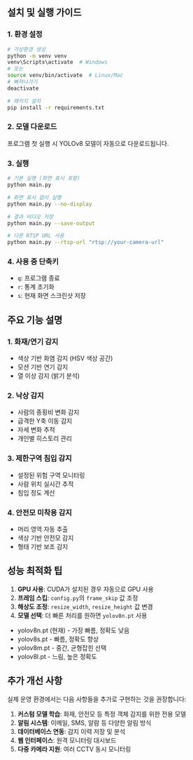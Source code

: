## 설치 및 실행 가이드

### 1. 환경 설정
```bash
# 가상환경 생성
python -m venv venv
venv\Scripts\activate  # Windows
# 또는
source venv/bin/activate  # Linux/Mac
# 빠져나가기
deactivate

# 패키지 설치
pip install -r requirements.txt
```

### 2. 모델 다운로드
프로그램 첫 실행 시 YOLOv8 모델이 자동으로 다운로드됩니다.

### 3. 실행
```bash
# 기본 실행 (화면 표시 포함)
python main.py

# 화면 표시 없이 실행
python main.py --no-display

# 결과 비디오 저장
python main.py --save-output

# 다른 RTSP URL 사용
python main.py --rtsp-url "rtsp://your-camera-url"
```

### 4. 사용 중 단축키
- `q`: 프로그램 종료
- `r`: 통계 초기화
- `s`: 현재 화면 스크린샷 저장

## 주요 기능 설명

### 1. **화재/연기 감지**
- 색상 기반 화염 감지 (HSV 색상 공간)
- 모션 기반 연기 감지
- 열 이상 감지 (밝기 분석)

### 2. **낙상 감지**
- 사람의 종횡비 변화 감지
- 급격한 Y축 이동 감지
- 자세 변화 추적
- 개인별 히스토리 관리

### 3. **제한구역 침입 감지**
- 설정된 위험 구역 모니터링
- 사람 위치 실시간 추적
- 침입 정도 계산

### 4. **안전모 미착용 감지**
- 머리 영역 자동 추출
- 색상 기반 안전모 감지
- 형태 기반 보조 감지

## 성능 최적화 팁

1. **GPU 사용**: CUDA가 설치된 경우 자동으로 GPU 사용
2. **프레임 스킵**: `config.py`의 `frame_skip` 값 조정
3. **해상도 조정**: `resize_width`, `resize_height` 값 변경
4. **모델 선택**: 더 빠른 처리를 원하면 `yolov8n.pt` 사용

- yolov8n.pt (현재) - 가장 빠름, 정확도 낮음
- yolov8s.pt - 빠름, 정확도 향상
- yolov8m.pt - 중간, 균형잡힌 선택
- yolov8l.pt - 느림, 높은 정확도

## 추가 개선 사항

실제 운영 환경에서는 다음 사항들을 추가로 구현하는 것을 권장합니다:

1. **커스텀 모델 학습**: 화재, 안전모 등 특정 객체 감지를 위한 전용 모델
2. **알림 시스템**: 이메일, SMS, 알람 등 다양한 알림 방식
3. **데이터베이스 연동**: 감지 이력 저장 및 분석
4. **웹 인터페이스**: 원격 모니터링 대시보드
5. **다중 카메라 지원**: 여러 CCTV 동시 모니터링
